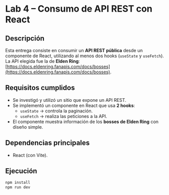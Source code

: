 # Lab 4 – Consumo de API REST con React

## Descripción
Esta entrega consiste en consumir un **API REST pública** desde un componente de React, utilizando al menos dos hooks (`useState` y `useFetch`).  
La API elegida fue la de **Elden Ring**: [https://docs.eldenring.fanapis.com/docs/bosses](https://docs.eldenring.fanapis.com/docs/bosses).

## Requisitos cumplidos
- Se investigó y utilizó un sitio que expone un API REST.  
- Se implementó un componente en React que usa **2 hooks**:
  - `useState` → controla la paginación.  
  - `useFetch` → realiza las peticiones a la API.  
- El componente muestra información de los **bosses de Elden Ring** con diseño simple.  


## Dependencias principales
- React (con Vite).  

## Ejecución
```bash
npm install
npm run dev
